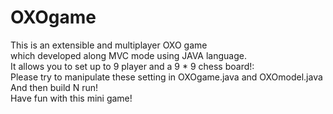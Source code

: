 # OXOgame
This is an extensible and multiplayer OXO game                                                                       
which developed along MVC mode using JAVA language.                                                                  
It allows you to set up to 9 player and a 9 * 9 chess board!:                                                        
Please try to manipulate these setting in OXOgame.java and OXOmodel.java                                             
And then build N run!                                                                                                
Have fun with this mini game! 
